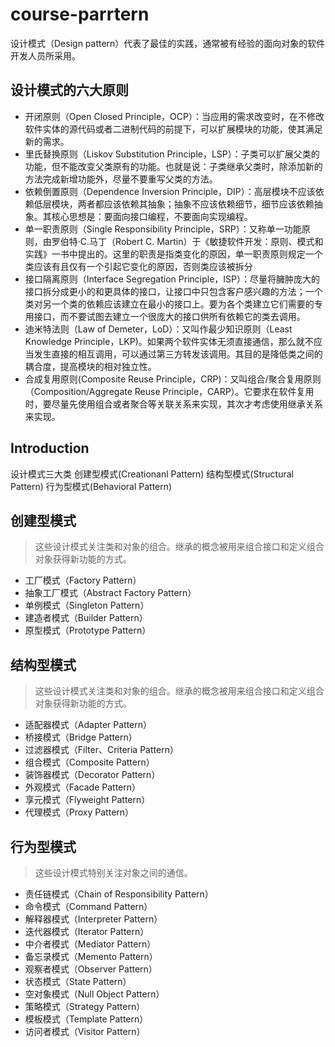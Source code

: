# course-parrtern
设计模式（Design pattern）代表了最佳的实践，通常被有经验的面向对象的软件开发人员所采用。
## 设计模式的六大原则
* 开闭原则（Open Closed Principle，OCP）：当应用的需求改变时，在不修改软件实体的源代码或者二进制代码的前提下，可以扩展模块的功能，使其满足新的需求。
* 里氏替换原则（Liskov Substitution Principle，LSP）：子类可以扩展父类的功能，但不能改变父类原有的功能。也就是说：子类继承父类时，除添加新的方法完成新增功能外，尽量不要重写父类的方法。
* 依赖倒置原则（Dependence Inversion Principle，DIP）：高层模块不应该依赖低层模块，两者都应该依赖其抽象；抽象不应该依赖细节，细节应该依赖抽象。其核心思想是：要面向接口编程，不要面向实现编程。
* 单一职责原则（Single Responsibility Principle，SRP）：又称单一功能原则，由罗伯特·C.马丁（Robert C. Martin）于《敏捷软件开发：原则、模式和实践》一书中提出的。这里的职责是指类变化的原因，单一职责原则规定一个类应该有且仅有一个引起它变化的原因，否则类应该被拆分
* 接口隔离原则（Interface Segregation Principle，ISP）：尽量将臃肿庞大的接口拆分成更小的和更具体的接口，让接口中只包含客户感兴趣的方法；一个类对另一个类的依赖应该建立在最小的接口上。要为各个类建立它们需要的专用接口，而不要试图去建立一个很庞大的接口供所有依赖它的类去调用。
* 迪米特法则（Law of Demeter，LoD）：又叫作最少知识原则（Least Knowledge Principle，LKP)。如果两个软件实体无须直接通信，那么就不应当发生直接的相互调用，可以通过第三方转发该调用。其目的是降低类之间的耦合度，提高模块的相对独立性。
* 合成复用原则(Composite Reuse Principle，CRP)：又叫组合/聚合复用原则（Composition/Aggregate Reuse Principle，CARP）。它要求在软件复用时，要尽量先使用组合或者聚合等关联关系来实现，其次才考虑使用继承关系来实现。

## Introduction
设计模式三大类
创建型模式(Creationanl Pattern)
结构型模式(Structural Pattern)
行为型模式(Behavioral  Pattern)


创建型模式
-
>这些设计模式关注类和对象的组合。继承的概念被用来组合接口和定义组合对象获得新功能的方式。	

* 工厂模式（Factory Pattern）
* 抽象工厂模式（Abstract Factory Pattern）
* 单例模式（Singleton Pattern）
* 建造者模式（Builder Pattern）
* 原型模式（Prototype Pattern）

结构型模式
-
>这些设计模式关注类和对象的组合。继承的概念被用来组合接口和定义组合对象获得新功能的方式。

* 适配器模式（Adapter Pattern）
* 桥接模式（Bridge Pattern）
* 过滤器模式（Filter、Criteria Pattern）
* 组合模式（Composite Pattern）
* 装饰器模式（Decorator Pattern）
* 外观模式（Facade Pattern）
* 享元模式（Flyweight Pattern）
* 代理模式（Proxy Pattern）

行为型模式
-
>这些设计模式特别关注对象之间的通信。	

* 责任链模式（Chain of Responsibility Pattern）
* 命令模式（Command Pattern）
* 解释器模式（Interpreter Pattern）
* 迭代器模式（Iterator Pattern）
* 中介者模式（Mediator Pattern）
* 备忘录模式（Memento Pattern）
* 观察者模式（Observer Pattern）
* 状态模式（State Pattern）
* 空对象模式（Null Object Pattern）
* 策略模式（Strategy Pattern）
* 模板模式（Template Pattern）
* 访问者模式（Visitor Pattern）

